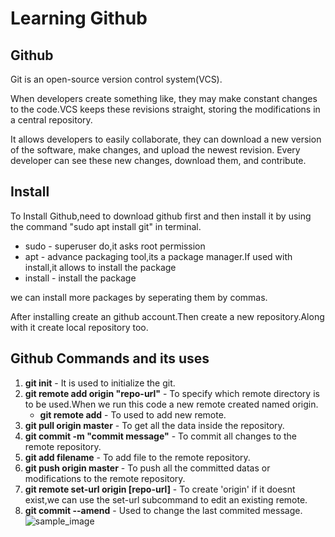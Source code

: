 # Learning Github

## Github

Git is an open-source version control system(VCS).

When developers create something like, they may make constant changes to the code.VCS keeps these revisions straight, storing the modifications in a central repository. 

It allows developers to easily collaborate, they can download a new version of the software, make changes, and upload the newest revision. Every developer can see these new changes, download them, and contribute.

## Install
To Install Github,need to download github first and then install it by using the command "sudo apt install git" in terminal.
- sudo - superuser do,it asks root permission
- apt - advance packaging tool,its a package manager.If used with install,it allows to 		      install the package
- install - install the package

we can install more packages by seperating them by commas.

After installing create an github account.Then create a new repository.Along with it create local repository too.

## Github Commands and its uses

1. **git init** - It is used to initialize the git.
2. **git remote add origin "repo-url"** - To specify which remote directory is to be used.When we run this code a new remote created named origin.
   - **git remote add** - To used to add new remote.
3. **git pull origin master** - To get all the data inside the repository.
4. **git commit -m "commit message"** - To commit all changes to the remote repository.
5. **git add filename** - To add file to the remote repository.
6. **git push origin master** - To push all the committed datas or modifications to the remote repository.
7. **git remote set-url origin [repo-url]** - To create 'origin' if it doesnt exist,we can use the set-url subcommand to edit an existing remote.
8. **git commit --amend** - Used to change the last commited message.
![sample_image](/home/raveena/Downloads/index.png)
